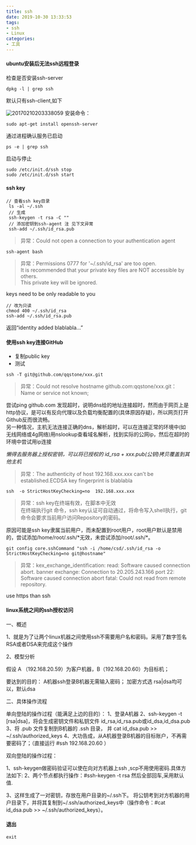 ```yaml
---
title: ssh
date: 2019-10-30 13:33:53
tags:
- ssh
- Linux
categories: 
- 工具
---
```

#### ubuntu安装后无法ssh远程登录
检查是否安装ssh-server
```
dpkg -l | grep ssh
```
默认只有ssh-client,如下

![20170210203338059](https://tvax1.sinaimg.cn/large/a60edd42gy1g8g662fyfoj20le059dgy.jpg)
安装命令：
```
sudo apt-get install openssh-server
```
通过进程确认服务已启动
```
ps -e | grep ssh
```
启动与停止
```
sudo /etc/init.d/ssh stop
sudo /etc/init.d/ssh start
```
#### ssh key
```
// 查看ssh key目录
 ls -al ~/.ssh
 // 生成
 ssh-keygen -t rsa -C ""
 // 添加密钥到ssh-agent 注 见下文异常
 ssh-add ~/.ssh/id_rsa.pub
```
> 异常：Could not open a connection to your authentication agent
```
ssh-agent bash
```
>异常：Permissions 0777 for '~/.ssh/id_rsa' are too open.<br>
It is recommended that your private key files are NOT accessible by others.<br>
This private key will be ignored.

keys need to be only readable to you 
```
// 改为只读
chmod 400 ~/.ssh/id_rsa 
ssh-add ~/.ssh/id_rsa.pub
```
返回“identity added blablabla...”
#### 使用ssh key连接GitHub
+ 复制public key
+ 测试
```
ssh -T git@github.com/qqstone/xxx.git
```
> 异常：Could not resolve hostname github.com:qqstone/xxx.git： Name or service not known;

尝试ping github.com 发现超时，说明dns给的地址连接超时，然而由于网页上是http协议，是可以有反向代理以及负载均衡配置的(具体原因存疑)，所以网页打开Github反而很流畅。<br>
另一种情况，主机无法连接正确的dns，解析超时，可以在连接正常的环境中(如无线网络或4g网络)用nslookup查看域名解析，找到实际的公网ip，然后在超时的环境中尝试用ip连接

<i>懒得去服务器上授权密钥，可以将已授权的 id_rsa + xxx.pub(公钥)拷贝覆盖到其他主机</i>
> 异常：The authenticity of host 192.168.xxx.xxx can't be established.ECDSA key fingerprint is blablabla
```
ssh  -o StrictHostKeyChecking=no  192.168.xxx.xxx
```
> 异常：ssh key在终端有效，在脚本中无效<br>
在终端执行git 命令，ssh key认证可自动通过，将命令写入shell执行，git命令会要求当前用户访问Repository的密码。

原因可能是ssh key隶属当前用户，而未配置到root用户，root用户默认是禁用的，尝试添加/home/root/\.ssh/\*无效，未尝试添加/root/\.ssh/\*。
```
git config core.sshCommand "ssh -i /home/csd/.ssh/id_rsa -o StrictHostKeyChecking=no git@hostname"
```

> 异常：kex_exchange_identification: read: Software caused connection abort. banner exchange: Connection to 20.205.243.166 port 22: Software caused connection abort
fatal: Could not read from remote repository.

use https than ssh


#### linux系统之间的ssh授权访问
一、概述

1、就是为了让两个linux机器之间使用ssh不需要用户名和密码。采用了数字签名RSA或者DSA来完成这个操作

2、模型分析

假设 A （192.168.20.59）为客户机器，B（192.168.20.60）为目标机；

要达到的目的：
A机器ssh登录B机器无需输入密码；
加密方式选 rsa|dsa均可以，默认dsa

 

二、具体操作流程

 

单向登陆的操作过程（能满足上边的目的）：
1、登录A机器
2、ssh-keygen -t [rsa|dsa]，将会生成密钥文件和私钥文件 id_rsa,id_rsa.pub或id_dsa,id_dsa.pub
3、将 .pub 文件复制到B机器的 .ssh 目录， 并 cat id_dsa.pub >> ~/.ssh/authorized_keys
4、大功告成，从A机器登录B机器的目标账户，不再需要密码了；（直接运行 #ssh 192.168.20.60 ）

 

双向登陆的操作过程：

1、ssh-keygen做密码验证可以使在向对方机器上ssh ,scp不用使用密码.具体方法如下:
2、两个节点都执行操作：#ssh-keygen -t rsa
  然后全部回车,采用默认值.

3、这样生成了一对密钥，存放在用户目录的~/.ssh下。
将公钥考到对方机器的用户目录下，并将其复制到~/.ssh/authorized_keys中（操作命令：#cat id_dsa.pub >> ~/.ssh/authorized_keys）。

#### 退出
```
exit
```